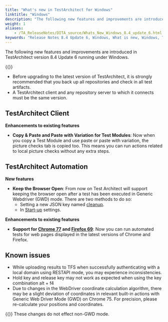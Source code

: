 ```yaml
--- 
title: "What's new in TestArchitect for Windows"
linktitle: "Windows"
description: "The following new features and improvements are introduced in TestArchitect version 8.4 Update 6 running under Windows."
weight: 1
aliases: 
    - /TA_ReleaseNotes/DITA_source/Whats_New_Windows_8.4_update_6.html
keywords: "Release Notes 8.4 Update 6, Windows, What is new, Windows, TestArchitect 8.4 Update 6, TestArchitect 8.4 Update 6, what is new, Windows"
---
```


The following new features and improvements are introduced in TestArchitect version 8.4 Update 6 running under Windows.

{{<remember>}}

-   Before upgrading to the latest version of TestArchitect, it is strongly recommended that you back up all repositories and check in all test artifacts.
-   A TestArchitect client and any repository server to which it connects must be the same version.

## TestArchitect Client

**Enhancements to existing features**

-   **Copy & Paste and Paste with Variation for Test Modules**: Now when you copy a Test Module and use paste or paste with variation, the picture checks tab is copied too. This means you can run actions related to local picture checks without any extra steps.

## TestArchitect Automation

**New features**

-   **Keep the Browser Open**: From now on Test Architect will support keeping the browser open after a test has been executed in Generic Webdriver \(GWD\) mode. There are two methods to do so:
    -   Setting a new JSON key named [cleanup](/automation-guide/action-based-testing-language/built-in-actions/test-support-actions/webdriver/configure-webdriver#).
    -   In [Start-up](/automation-guide/diagnosing-and-resolving-automation-errors/using-start-up-setting-for-configure-cleanup-key#) settings.

**Enhancements to existing features**

-   **Support for [Chrome 77](/automation-guide/application-testing/testing-web-and-ria-applications/testing-web-applications/) and [Firefox 69](/automation-guide/application-testing/testing-web-and-ria-applications/testing-web-applications/)**: Now you can run automated tests for web pages displayed in the latest versions of Chrome and Firefox.

## Known issues

-   While uploading results to TFS when successfully authenticating with a local domain using RESTAPI mode, you may experience inconsistencies.
-   Hold key and release key may not work as expected when using the key combination alt + f4
-   Due to changes in the WebDriver coordinate calculation algorithm, there may be a slight deviation of coordinates in relevant built-in actions with Generic Web Driver Mode \(GWD\) on Chrome 75. For precision, please re-calculate your positions and coordinates.

{{<note>}} These changes do not effect non-GWD mode.


